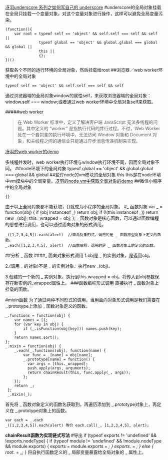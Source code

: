 [冴羽underscore 系列之如何写自己的 underscore](https://github.com/mqyqingfeng/Blog/issues/56)
#underscore的全局对象挂载
在全局只挂载一个变量对象，对这个变量对象进行操作，这样可以避免全局变量污染。

    (function(){
        var root = typeof self == 'object' && self.self === self && self ||
                   typeof global == 'object' && global.global === global && global ||
                   this ||
                   {};
    })()
获取各个不同的运行环境的全局对象，然后挂载给root
##浏览器／web worker环境中的全局对象

    typeof self == 'object' && self.self === self && self 
通过浏览器端的全局对象window的属性self，来获取浏览器端的全局对象：window.self === window;或者通过web worker环境中全局对象self来获取。

#####web worker
>在 Web Worker 标准中，定义了解决客户端 JavaScript 无法多线程的问题。其中定义的 “worker” 是指执行代码的并行过程。不过，Web Worker 处在一个自包含的执行环境中，无法访问 Window 对象和 Document 对象，和主线程之间的通信业只能通过异步消息传递机制来实现。

[冴羽的web worker的demo](https://github.com/mqyqingfeng/Blog/tree/master/demos/web-worker)

多线程并发时，web worker执行环境与window执行环境不同，因而全局对象不同。
##node环境下的全局对象
    typeof global == 'object' && global.global === global && global 
##些许node的vm模块的全局对象
    this
this是在node环境中vm模块中的全局变量。[冴羽的node vm中获取全局对象的demo](https://github.com/mqyqingfeng/Blog/blob/master/demos/node-vm/index.js)
##微信小程序中的全局对象
    
    {}
由于以上全局对象都不能获取，{}就成为小程序的全局对象。
#_ 函数对象
    var _ = function(obj) {
        if (obj instanceof _) return obj;
        if (!(this instanceof _)) return new _(obj);
        this._wrapped = obj;
      };
_ 函数对象是核心函数，可以通过函数编程的思想进行调用，也可以通过面向对象的形式调用。

    _([1,2,3,4,5]).each(alert)  //面向对象形式，调用的是 _ 函数原型对象上定义的函数。
    _.each([1,2,3,4,5], alert)  //函数编程，调用的是 _ 函数对象上的定义的函数。
##分析 _ 函数
####_ 面向对象形式调用
1.obj是 _ 的实例对象，是返回obj。

2.(调用 _ 的对象)不是 _ 的实例对象，执行new _(obj)。

3.创建的一个新的 _ 实例对象，执行到this.wrapped = obj。将传入到obj参数保存在新实例的_wrapped属性上。
###函数编程形式调用
直接执行 _ 函数对象上挂载的函数。

#mixin函数
为了通过两种不同形式的调用，当用面向对象形式调用是我们需要在 _.prototype上添加 _ 函数对象定义的函数。

    _.functions = function(obj) {
        var names = [];
        for (var key in obj) {
            if (_.isFunction(obj[key])) names.push(key);
        }
        return names.sort();
    };
    _.mixin = function(obj) {
        _.each(_.functions(obj), function(name) {
            var func = _[name] = obj[name];
            _.prototype[name] = function() {
              var args = [this._wrapped];
              push.apply(args, arguments);
              return chainResult(this, func.apply(_, args));
            };
        });
        return _;
     };
     _.mixin(_);

首先将 _ 函数对象定义的函数名获取到，再遍历添加到 _.prototype对象上，再定义在 _.prototype对象上的函数。

    var each = _.each
    _([1,2,3,4,5]).each(alert) 等价 each.call(_, [1,2,3,4,5], alert);
**chainResult函数为实现链式写法**
 #导出
    if (typeof exports != 'undefined' && !exports.nodeType) {
        if (typeof module != 'undefined' && !module.nodeType && module.exports) {
            exports = module.exports = _;
        }
        exports._ = _;
    } else {
        root._ = _;
    }
将自执行函数定义的 _ 局部变量暴露给全局对象的 _  属性上。
